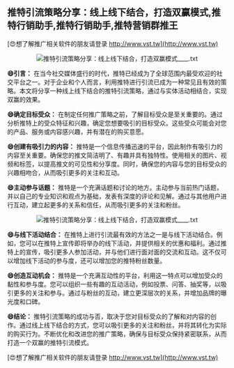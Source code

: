 ## **推特引流策略分享：线上线下结合，打造双赢模式,推特行销助手,推特行销助手,推特营销群推王**

[😍想了解推广相关软件的朋友请登录 http://www.vst.tw](http://www.vst.tw)

 <center><img src="https://vst.tw/MP4/tuiguang/png/1.png" alt="推特引流策略分享：线上线下结合，打造双赢模式____.txt"></center>

**😄引言：**
在当今社交媒体盛行的时代，推特已经成为了全球范围内最受欢迎的社交平台之一。对于企业和个人而言，利用推特进行引流已成为一种常见且有效的策略。本文将分享一种线上线下结合的推特引流策略，通过与实体活动相结合，实现双赢的效果。

**😄确定目标受众：**
在制定任何推广策略之前，了解目标受众是至关重要的。通过分析推特上的受众特征和兴趣，确定您想要吸引的目标受众。这些受众可能会对您的产品、服务或内容感兴趣，并有潜在的购买意愿。

**😄创建有吸引力的内容：**
推特是一个信息传播迅速的平台，因此制作有吸引力的内容至关重要。确保您的推文简洁明了、有趣并具有独特性。使用相关的图片、视频和标签，以提高推文的可见性和分享度。同时，确保您的内容与您的目标受众的兴趣相吻合，从而吸引更多的关注和互动。

**😄主动参与话题：**
推特是一个充满话题和讨论的地方。主动参与当前热门话题，并以自己的专业知识和观点为基础，发表有深度的评论和见解。通过与其他用户进行互动，建立起更多的关系和信任，从而吸引更多的关注和粉丝。

 <center><img src="https://vst.tw/MP4/tuiguang/png/7.png" alt="推特引流策略分享：线上线下结合，打造双赢模式____.txt"></center>

**😄与线下活动结合：**
在推特上进行引流最有效的方法之一是与线下活动结合。例如，您可以在推特上宣传即将举办的线下活动，并提供相关的优惠和福利。通过推特上的宣传，吸引更多人参加活动，并与他们进行面对面的交流和互动。这不仅可以增加线下活动的参与度，还可以增加您的推特粉丝数量。

**😄创造互动机会：**
推特是一个充满互动性的平台，利用这一特点可以增加受众的黏性和参与度。您可以组织一些有趣的互动活动，例如投票、问答、抽奖等，以吸引更多的关注和参与。通过与粉丝的互动，建立更深层次的关系，并增加品牌的曝光度和口碑。

**😄结论：**
推特引流策略的成功与否，取决于您对目标受众的了解和对内容的创作。通过线上线下结合的方式，您可以吸引更多的关注和粉丝，并将其转化为实际的购买行为。不断优化和改进您的推广策略，确保与目标受众保持紧密联系，从而打造一个双赢的推特引流模式。

[😍想了解推广相关软件的朋友请登录 http://www.vst.tw](http://www.vst.tw)



